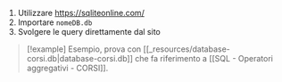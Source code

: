 1) Utilizzare https://sqliteonline.com/ 
2) Importare `nomeDB.db`
3) Svolgere le query direttamente dal sito

> [!example] 
> Esempio, prova con [[_resources/database-corsi.db|database-corsi.db]] che fa riferimento a [[SQL - Operatori aggregativi - CORSI]].
